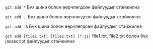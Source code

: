 `git add *` Бүх шинэ болон өөрчлөгдсөн файлуудыг стэйжилнэ

`git add . `Бүх шинэ болон өөрчлөгдсөн файлуудыг стэйжилнэ

`git add -А` Бүх шинэ болон өөрчлөгдсөн файлуудыг стэйжилнэ

`git add [file1.txt] [file2.txt] [*.js]` file1.txt, file2.txt болон бүх javascript файлуудыг стэйжилнэ
